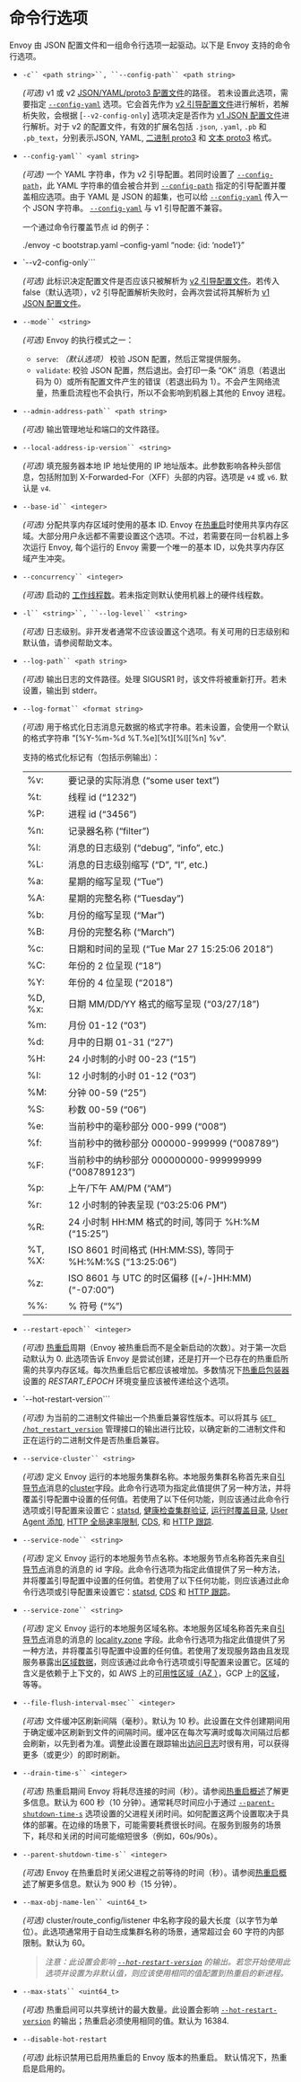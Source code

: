 # 命令行选项

Envoy 由 JSON 配置文件和一组命令行选项一起驱动。以下是 Envoy 支持的命令行选项。

- `-c`` <path string>``, ``--config-path`` <path string>`

  *(可选)* v1 或 v2 [JSON/YAML/proto3 配置文件](../configuration/configuration.md#config)的路径。 若未设置此选项，需要指定 [`--config-yaml`](#cmdoption-config-yaml) 选项。它会首先作为 [v2 引导配置文件](../configuration/overview/v2_overview.md#config-overview-v2-bootstrap)进行解析，若解析失败，会根据 [`--v2-config-only`] 选项决定是否作为 [v1 JSON 配置文件](../configuration/overview/v1_overview.md#config-overview-v1)进行解析。对于 v2 的配置文件，有效的扩展名包括 `.json`, `.yaml`, `.pb` 和 `.pb_text`，分别表示JSON, YAML, [二进制 proto3](https://developers.google.com/protocol-buffers/docs/encoding) 和 [文本 proto3](https://developers.google.com/protocol-buffers/docs/reference/cpp/google.protobuf.text_format) 格式。

- `--config-yaml`` <yaml string>`

  *(可选)* 一个 YAML 字符串，作为 v2 引导配置。若同时设置了 [`--config-path`](#cmdoption-c)，此 YAML 字符串的值会被合并到 [`--config-path`](#cmdoption-c) 指定的引导配置并覆盖相应选项。由于 YAML 是 JSON 的超集，也可以给 [`--config-yaml`](#cmdoption-config-yaml) 传入一个 JSON 字符串。 [`--config-yaml`](#cmdoption-config-yaml) 与 v1 引导配置不兼容。
  
  一个通过命令行覆盖节点 id 的例子：
  
    ./envoy -c bootstrap.yaml –config-yaml “node: {id: ‘node1’}”

- `--v2-config-only```

  *(可选)* 此标识决定配置文件是否应该只被解析为 [v2 引导配置文件](../configuration/overview/v2_overview.md#config-overview-v2-bootstrap)。若传入 false（默认选项），v2 引导配置解析失败时，会再次尝试将其解析为 [v1 JSON 配置文件](../configuration/overview/v1_overview.md#config-overview-v1)。

- `--mode`` <string>`

  *(可选)* Envoy 的执行模式之一：

  * `serve`: *（默认选项）* 校验 JSON 配置，然后正常提供服务。
  * `validate`: 校验 JSON 配置，然后退出。会打印一条 “OK” 消息（若退出码为 0）或所有配置文件产生的错误（若退出码为 1）。不会产生网络流量，热重启流程也不会执行，所以不会影响到机器上其他的 Envoy 进程。

- `--admin-address-path`` <path string>`

  *(可选)* 输出管理地址和端口的文件路径。

- `--local-address-ip-version`` <string>`

  *(可选)* 填充服务器本地 IP 地址使用的 IP 地址版本。此参数影响各种头部信息，包括附加到 X-Forwarded-For（XFF）头部的内容。选项是 `v4` 或 `v6`. 默认是 `v4`.

- `--base-id`` <integer>`

  *(可选)* 分配共享内存区域时使用的基本 ID. Envoy 在[热重启](../intro/arch_overview/hot_restart.md#arch-overview-hot-restart)时使用共享内存区域。大部分用户永远都不需要设置这个选项。不过，若需要在同一台机器上多次运行 Envoy, 每个运行的 Envoy 需要一个唯一的基本 ID，以免共享内存区域产生冲突。

- `--concurrency`` <integer>`

  *(可选)* 启动的 [工作线程数](../intro/arch_overview/threading_model.md#arch-overview-threading)。若未指定则默认使用机器上的硬件线程数。

- `-l`` <string>``, ``--log-level`` <string>`

  *(可选)* 日志级别。非开发者通常不应该设置这个选项。有关可用的日志级别和默认值，请参阅帮助文本。

- `--log-path`` <path string>`

  *(可选)* 输出日志的文件路径。处理 SIGUSR1 时，该文件将被重新打开。若未设置，输出到 stderr。

- `--log-format`` <format string>`

  *(可选)* 用于格式化日志消息元数据的格式字符串。若未设置，会使用一个默认的格式字符串 "[%Y-%m-%d %T.%e][%t][%l][%n] %v".

  支持的格式化标记有（包括示例输出）：
  
  |||
  |-|-|
  %v: | 要记录的实际消息 (“some user text”)
  %t: | 线程 id (“1232”)
  %P: | 进程 id (“3456”)
  %n: | 记录器名称 (“filter”)
  %l: | 消息的日志级别 (“debug”, “info”, etc.)
  %L: | 消息的日志级别缩写 (“D”, “I”, etc.)
  %a: | 星期的缩写呈现 (“Tue”)
  %A: | 星期的完整名称 (“Tuesday”)
  %b: | 月份的缩写呈现 (“Mar”)
  %B: | 月份的完整名称 (“March”)
  %c: | 日期和时间的呈现 (“Tue Mar 27 15:25:06 2018”)
  %C: | 年份的 2 位呈现 (“18”)
  %Y: | 年份的 4 位呈现 (“2018”)
  %D, %x: | 日期 MM/DD/YY 格式的缩写呈现 (“03/27/18”)
  %m: | 月份 01-12 (“03”)
  %d: | 月中的日期 01-31 (“27”)
  %H: | 24 小时制的小时 00-23 (“15”)
  %I: | 12 小时制的小时 01-12 (“03”)
  %M: | 分钟 00-59 (“25”)
  %S: | 秒数 00-59 (“06”)
  %e: | 当前秒中的毫秒部分 000-999 (“008”)
  %f: | 当前秒中的微秒部分 000000-999999 (“008789”)
  %F: | 当前秒中的纳秒部分 000000000-999999999 (“008789123”)
  %p: | 上午/下午 AM/PM (“AM”)
  %r: | 12 小时制的钟表呈现 (“03:25:06 PM”)
  %R: | 24 小时制 HH:MM 格式的时间, 等同于 %H:%M (“15:25”)
  %T, %X: | ISO 8601 时间格式 (HH:MM:SS), 等同于 %H:%M:%S (“13:25:06”)
  %z: | ISO 8601 与 UTC 的时区偏移 ([+/-]HH:MM) (“-07:00”)
  %%: | % 符号 (“%”)

- `--restart-epoch`` <integer>`

  *(可选)* [热重启](../intro/arch_overview/hot_restart.md#arch-overview-hot-restart)周期（Envoy 被热重启而不是全新启动的次数）。对于第一次启动默认为 0. 此选项告诉 Envoy 是尝试创建，还是打开一个已存在的热重启所需的共享内存区域。每次热重启后它都应该被增加。多数情况下[热重启包装器](hot_restarter.md#operations-hot-restarter)设置的 *RESTART_EPOCH* 环境变量应该被传递给这个选项。

- `--hot-restart-version```

  *(可选)* 为当前的二进制文件输出一个热重启兼容性版本。可以将其与 [`GET /hot_restart_version`](admin.md#get--hot_restart_version) 管理接口的输出进行比较，以确定新的二进制文件和正在运行的二进制文件是否热重启兼容。

- `--service-cluster`` <string>`

  *(可选)* 定义 Envoy 运行的本地服务集群名称。本地服务集群名称首先来自[引导节点](../api-v2/config/bootstrap/v2/bootstrap.proto.md#envoy-api-field-config-bootstrap-v2-bootstrap-node)消息的[cluster](../api-v2/api/v2/core/base.proto.md#envoy-api-field-core-node-cluster)字段。此命令行选项为指定此值提供了另一种方法，并将覆盖引导配置中设置的任何值。若使用了以下任何功能，则应该通过此命令行选项或引导配置来设置它：[statsd](../intro/arch_overview/statistics.md#arch-overview-statistics), [健康检查集群验证](../api-v1/cluster_manager/cluster_hc.md#config-cluster-manager-cluster-hc-service-name), [运行时覆盖目录](../api-v1/runtime.md#config-runtime-override-subdirectory), [User Agent 添加](../api-v1/network_filters/http_conn_man.md#config-http-conn-man-add-user-agent), [HTTP 全局速率限制](../configuration/http_filters/rate_limit_filter.md#config-http-filters-rate-limit), [CDS](../configuration/cluster_manager/cds.md#config-cluster-manager-cds), 和 [HTTP 跟踪](../intro/arch_overview/tracing.md#arch-overview-tracing).

- `--service-node`` <string>`

  *(可选)* 定义 Envoy 运行的本地服务节点名称。本地服务节点名称首先来自[引导节点](../api-v2/config/bootstrap/v2/bootstrap.proto.md#envoy-api-field-config-bootstrap-v2-bootstrap-node)消息的消息的 id 字段。此命令行选项为指定此值提供了另一种方法，并将覆盖引导配置中设置的任何值。若使用了以下任何功能，则应该通过此命令行选项或引导配置来设置它：[statsd](../intro/arch_overview/statistics.md#arch-overview-statistics), [CDS](../configuration/cluster_manager/cds.md#config-cluster-manager-cds) 和 [HTTP 跟踪](../intro/arch_overview/tracing.md#arch-overview-tracing)。

- `--service-zone`` <string>`

  *(可选)* 定义 Envoy 运行的本地服务区域名称。本地服务区域名称首先来自[引导节点](../api-v2/config/bootstrap/v2/bootstrap.proto.md#envoy-api-field-config-bootstrap-v2-bootstrap-node)消息的消息的 [locality.zone](../api-v2/api/v2/core/base.proto.md#envoy-api-field-core-locality-zone) 字段。此命令行选项为指定此值提供了另一种方法，并将覆盖引导配置中设置的任何值。若使用了发现服务路由且发现服务暴露出[区域数据](../api-v1/cluster_manager/sds.md#config-cluster-manager-sds-api-host-az)，则应该通过此命令行选项或引导配置来设置它。区域的含义是依赖于上下文的，如 AWS 上的[可用性区域（AZ ）](https://docs.aws.amazon.com/AWSEC2/latest/UserGuide/using-regions-availability-zones.html)，GCP 上的[区域](https://cloud.google.com/compute/docs/regions-zones/)，等等。

- `--file-flush-interval-msec`` <integer>`

  *(可选)* 文件缓冲区刷新间隔（毫秒）。默认为 10 秒。此设置在文件创建期间用于确定缓冲区刷新到文件的间隔时间。缓冲区在每次写满时或每次间隔过后都会刷新，以先到者为准。调整此设置在跟踪输出[访问日志](../intro/arch_overview/access_logging.md#arch-overview-access-logs)时很有用，可以获得更多（或更少）的即时刷新。

- `--drain-time-s`` <integer>`

  *(可选)* 热重启期间 Envoy 将耗尽连接的时间（秒）。请参阅[热重启概述](../intro/arch_overview/hot_restart.md#arch-overview-hot-restart)了解更多信息。默认为 600 秒（10 分钟）。通常耗尽时间应小于通过 [`--parent-shutdown-time-s`](#cmdoption-parent-shutdown-time-s) 选项设置的父进程关闭时间。如何配置这两个设置取决于具体的部署。在边缘的场景下，可能需要耗费很长时间。在服务到服务的场景下，耗尽和关闭的时间可能缩短很多（例如，60s/90s）。

- `--parent-shutdown-time-s`` <integer>`

  *(可选)* Envoy 在热重启时关闭父进程之前等待的时间（秒）。请参阅[热重启概述](../intro/arch_overview/hot_restart.md#arch-overview-hot-restart)了解更多信息。默认为 900 秒（15 分钟）。

- `--max-obj-name-len`` <uint64_t>`

  *(可选)* cluster/route_config/listener 中名称字段的最大长度（以字节为单位）。此选项通常用于自动生成集群名称的场景，通常超过会 60 字符的内部限制。默认为 60。
  > *注意：此设置会影响 [`--hot-restart-version`](#cmdoption-hot-restart-version) 的输出。若您开始使用此选项并设置为非默认值，则应该使用相同的值配置到热重启的新进程。*

- `--max-stats`` <uint64_t>`

  *(可选)* 热重启间可以共享统计的最大数量。此设置会影响 [`--hot-restart-version`](#cmdoption-hot-restart-version) 的输出；热重启必须使用相同的值。默认为 16384.

- `--disable-hot-restart`

  *(可选)* 此标识禁用已启用热重启的 Envoy 版本的热重启。 默认情况下，热重启是启用的。
